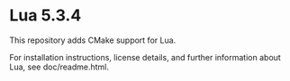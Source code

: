 # Lua 5.3.4

This repository adds CMake support for Lua.

For installation instructions, license details, and
further information about Lua, see doc/readme.html.

